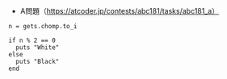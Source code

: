 - A問題（https://atcoder.jp/contests/abc181/tasks/abc181_a）

```
n = gets.chomp.to_i
 
if n % 2 == 0
  puts "White"
else
  puts "Black"
end
```
